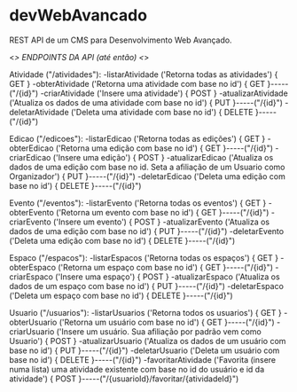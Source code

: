# devWebAvancado
REST API de um CMS para Desenvolvimento Web Avançado.

<*> ENDPOINTS DA API (até então) <*>

Atividade ("/atividades"):
  -listarAtividade ('Retorna todas as atividades')  { GET }
  -obterAtividade ('Retorna uma atividade com base no id')  { GET }-----("/{id}")
  -criarAtividade ('Insere uma atividade')   { POST }
  -atualizarAtividade ('Atualiza os dados de uma atividade com base no id')   { PUT }-----("/{id}")
  -deletarAtividade ('Deleta uma atividade com base no id')   { DELETE }-----("/{id}")

Edicao ("/edicoes"):
  -listarEdicao ('Retorna todas as edições')   { GET }
  -obterEdicao ('Retorna uma edição com base no id')   { GET }-----("/{id}")
  -criarEdicao ('Insere uma edição')   { POST }
  -atualizarEdicao ('Atualiza os dados de uma edição com base no id. Seta a afiliação de um Usuario como Organizador')   { PUT }-----("/{id}")
  -deletarEdicao ('Deleta uma edição com base no id')   { DELETE }-----("/{id}")

Evento ("/eventos"):
  -listarEvento ('Retorna todas os eventos')   { GET }
  -obterEvento ('Retorna um evento com base no id')   { GET }-----("/{id}")
  -criarEvento ('Insere um evento')   { POST }
  -atualizarEvento ('Atualiza os dados de uma edição com base no id')   { PUT }-----("/{id}")
  -deletarEvento ('Deleta uma edição com base no id')   { DELETE }-----("/{id}")

Espaco ("/espacos"):
  -listarEspacos ('Retorna todas os espaços')   { GET }
  -obterEspaco ('Retorna um espaço com base no id')   { GET }-----("/{id}")
  -criarEspaco ('Insere uma espaço')   { POST }
  -atualizarEspaco ('Atualiza os dados de um espaço com base no id')   { PUT }-----("/{id}")
  -deletarEspaco ('Deleta um espaço com base no id')   { DELETE }-----("/{id}")

Usuario ("/usuarios"):
  -listarUsuarios ('Retorna todos os usuarios')   { GET }
  -obterUsuario ('Retorna um usuário com base no id')   { GET }-----("/{id}")
  -criarUsuario ('Insere um usuário. Sua afiliação por padrão vem como Usuario')   { POST }
  -atualizarUsuario ('Atualiza os dados de um usuário com base no id')   { PUT }-----("/{id}")
  -deletarUsuario ('Deleta um usuário com base no id')   { DELETE }-----("/{id}")
  -favoritarAtividade ('Favorita (insere numa lista) uma atividade existente com base no id do usuário e id da atividade')   { POST }-----("/{usuarioId}/favoritar/{atividadeId}")
